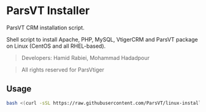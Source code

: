 # ParsVT Installer
ParsVT CRM installation script.

Shell script to install Apache, PHP, MySQL, VtigerCRM and ParsVT package on Linux (CentOS and all RHEL-based).

> Developers: Hamid Rabiei, Mohammad Hadadpour

> All rights reserved for ParsVtiger

## Usage
```bash
bash <(curl -sSL https://raw.githubusercontent.com/ParsVT/linux-installer/main/parsvt.sh)
```
